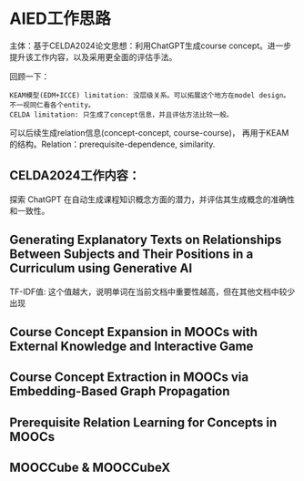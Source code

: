 # AIED工作思路


主体：基于CELDA2024论文思想：利用ChatGPT生成course concept。进一步提升该工作内容，以及采用更全面的评估手法。

回顾一下：

    KEAM模型(EDM+ICCE) limitation: 没层级关系。可以拓展这个地方在model design。不一视同仁看各个entity。
    CELDA limitation: 只生成了concept信息，并且评估方法比较一般。

可以后续生成relation信息(concept-concept, course-course)， 再用于KEAM的结构。Relation：prerequisite-dependence, similarity.




## CELDA2024工作内容：

探索 ChatGPT 在自动生成课程知识概念方面的潜力，并评估其生成概念的准确性和一致性。


## Generating Explanatory Texts on Relationships Between Subjects and Their Positions in a Curriculum using Generative AI


TF-IDF值: 这个值越大，说明单词在当前文档中重要性越高，但在其他文档中较少出现





## Course Concept Expansion in MOOCs with External Knowledge and Interactive Game






## Course Concept Extraction in MOOCs via Embedding-Based Graph Propagation





## Prerequisite Relation Learning for Concepts in MOOCs 




## MOOCCube & MOOCCubeX






